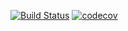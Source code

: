 [![Build Status](https://travis-ci.org/andrewauclair/minecraftstats.svg?branch=master)](https://travis-ci.org/andrewauclair/minecraftstats)
[![codecov](https://codecov.io/gh/andrewauclair/minecraftstats/branch/master/graph/badge.svg)](https://codecov.io/gh/andrewauclair/minecraftstats)
